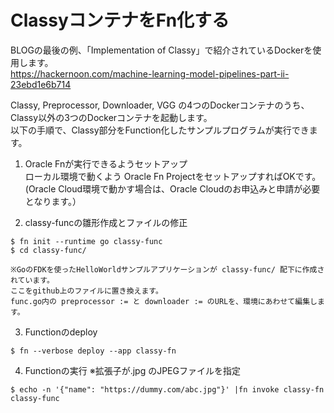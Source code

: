 # ClassyコンテナをFn化する

BLOGの最後の例、「Implementation of Classy」で紹介されているDockerを使用します。  
https://hackernoon.com/machine-learning-model-pipelines-part-ii-23ebd1e6b714
  
Classy, Preprocessor, Downloader, VGG の4つのDockerコンテナのうち、Classy以外の3つのDockerコンテナを起動します。  
以下の手順で、Classy部分をFunction化したサンプルプログラムが実行できます。

1. Oracle Fnが実行できるようセットアップ  
ローカル環境で動くよう Oracle Fn ProjectをセットアップすればOKです。  
(Oracle Cloud環境で動かす場合は、Oracle Cloudのお申込みと申請が必要となります。）

2. classy-funcの雛形作成とファイルの修正
```
$ fn init --runtime go classy-func
$ cd classy-func/

※GoのFDKを使ったHelloWorldサンプルアプリケーションが classy-func/ 配下に作成されています。
ここをgithub上のファイルに置き換えます。
func.go内の preprocessor := と downloader := のURLを、環境にあわせて編集します。
```

3. Functionのdeploy 
```
$ fn --verbose deploy --app classy-fn
```

4. Functionの実行 ※拡張子が.jpg のJPEGファイルを指定
```
$ echo -n '{"name": "https://dummy.com/abc.jpg"}' |fn invoke classy-fn  classy-func
```
